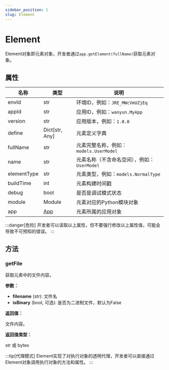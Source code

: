 ```yaml
---
sidebar_position: 1
slug: Element
---
```


# Element
Element对象即元素对象，开发者通过`app.getElement(fullName)`获取元素对象。

## 属性
| 名称 | 类型 | 说明 |
|------|------|------|
| envId | str | 环境ID，例如：`JRE_MWcVmUZjEq` |
| appId | str | 应用ID，例如：`wanyun.MyApp` |
| version | str | 应用版本，例如：`1.0.0` |
| define | Dict[str, Any] | 元素定义字典 |
| fullName | str | 元素完整名称，例如：`models.UserModel` |
| name | str | 元素名称（不含命名空间），例如：`UserModel` |
| elementType | str | 元素类型，例如：`models.NormalType` |
| buildTime | int | 元素构建时间戳 |
| debug | bool | 是否是调试模式状态|
| module | Module | 元素对应的Python模块对象 |
| app | [App](../applications/App) | 元素所属的应用对象|

:::danger[危险]
开发者可以读取以上属性，但不要强行修改以上属性值，可能会导致不可预知的错误。
:::

## 方法
### getFile
获取元素中的文件内容。

**参数：**

* **filename** (str): 文件名
* **isBinary** (bool, 可选): 是否为二进制文件，默认为False

**返回值：** 

文件内容。

**返回值类型：** 

str 或 bytes

:::tip[代理模式]
Element实现了对执行对象的透明代理，开发者可以直接通过Element对象调用执行对象的方法和属性。
:::
